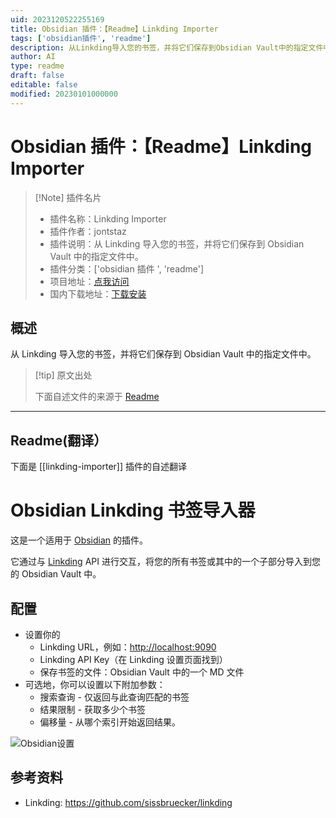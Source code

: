 ```yaml
---
uid: 2023120522255169
title: Obsidian 插件：【Readme】Linkding Importer
tags: ['obsidian插件', 'readme']
description: 从Linkding导入您的书签，并将它们保存到Obsidian Vault中的指定文件中。
author: AI
type: readme
draft: false
editable: false
modified: 20230101000000
---
```


# Obsidian 插件：【Readme】Linkding Importer

> [!Note] 插件名片
> - 插件名称：Linkding Importer
> - 插件作者：jontstaz
> - 插件说明：从 Linkding 导入您的书签，并将它们保存到 Obsidian Vault 中的指定文件中。
> - 插件分类：['obsidian 插件 ', 'readme']
> - 项目地址：[点我访问](https://github.com/jontstaz/obsidian-linkding-importer)
> - 国内下载地址：[下载安装](https://pkmer.cn/products/plugin/pluginMarket/?linkding-importer)

## 概述

从 Linkding 导入您的书签，并将它们保存到 Obsidian Vault 中的指定文件中。

> [!tip] 原文出处
>
>下面自述文件的来源于 [Readme](https://ghproxy.net/https://raw.githubusercontent.com/jontstaz/obsidian-linkding-importer/main/README.md)

---

## Readme(翻译）

下面是 [[linkding-importer]] 插件的自述翻译

# Obsidian Linkding 书签导入器

这是一个适用于 [Obsidian](https://obsidian.md) 的插件。

它通过与 [Linkding](https://github.com/sissbruecker/linkding) API 进行交互，将您的所有书签或其中的一个子部分导入到您的 Obsidian Vault 中。

## 配置

- 设置你的
  - Linkding URL，例如：<http://localhost:9090>
  - Linkding API Key（在 Linkding 设置页面找到）
  - 保存书签的文件：Obsidian Vault 中的一个 MD 文件
- 可选地，你可以设置以下附加参数：
  - 搜索查询 - 仅返回与此查询匹配的书签
  - 结果限制 - 获取多少个书签
  - 偏移量 - 从哪个索引开始返回结果。

![Obsidian设置](assets/settings.png)

## 参考资料

- Linkding: <https://github.com/sissbruecker/linkding>



